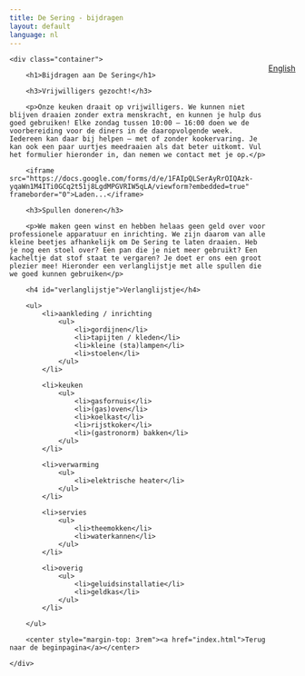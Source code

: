 ```yaml
---
title: De Sering - bijdragen
layout: default
language: nl
---
```


<div class="row purple"><div class="container"><p style="float:right"><a href="/en/contributing.html">English</a></p></div></div>

<div class="row">

	<div class="container">

		<h1>Bijdragen aan De Sering</h1>

		<h3>Vrijwilligers gezocht!</h3>

		<p>Onze keuken draait op vrijwilligers. We kunnen niet blijven draaien zonder extra menskracht, en kunnen je hulp dus goed gebruiken! Elke zondag tussen 10:00 – 16:00 doen we de voorbereiding voor de diners in de daaropvolgende week. Iedereen kan daar bij helpen – met of zonder kookervaring. Je kan ook een paar uurtjes meedraaien als dat beter uitkomt. Vul het formulier hieronder in, dan nemen we contact met je op.</p>

		<iframe src="https://docs.google.com/forms/d/e/1FAIpQLSerAyRrOIQAzk-yqaWn1M4ITi0GCq2t51j8LgdMPGVRIW5qLA/viewform?embedded=true" frameborder="0">Laden...</iframe>

		<h3>Spullen doneren</h3>

		<p>We maken geen winst en hebben helaas geen geld over voor professionele apparatuur en inrichting. We zijn daarom van alle kleine beetjes afhankelijk om De Sering te laten draaien. Heb je nog een stoel over? Een pan die je niet meer gebruikt? Een kacheltje dat stof staat te vergaren? Je doet er ons een groot plezier mee! Hieronder een verlanglijstje met alle spullen die we goed kunnen gebruiken</p>

		<h4 id="verlanglijstje">Verlanglijstje</h4>

		<ul>
			<li>aankleding / inrichting
				<ul>
					<li>gordijnen</li>
					<li>tapijten / kleden</li>
					<li>kleine (sta)lampen</li>
					<li>stoelen</li>
				</ul>
			</li>

			<li>keuken
				<ul>
					<li>gasfornuis</li>
					<li>(gas)oven</li>
					<li>koelkast</li>
					<li>rijstkoker</li>
					<li>(gastronorm) bakken</li>
				</ul>
			</li>

			<li>verwarming
				<ul>
					<li>elektrische heater</li>
				</ul>
			</li>

			<li>servies
				<ul>
					<li>theemokken</li>
					<li>waterkannen</li>
				</ul>
			</li>

			<li>overig
				<ul>
					<li>geluidsinstallatie</li>
					<li>geldkas</li>
				</ul>
			</li>

		</ul>

		<center style="margin-top: 3rem"><a href="index.html">Terug naar de beginpagina</a></center>

	</div>

</div>
